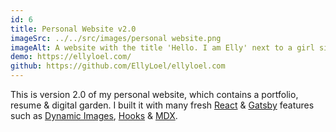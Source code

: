 ```yaml
---
id: 6
title: Personal Website v2.0
imageSrc: ../../src/images/personal website.png
imageAlt: A website with the title 'Hello. I am Elly' next to a girl sitting with her laptop
demo: https://ellyloel.com/
github: https://github.com/EllyLoel/ellyloel.com
---
```


This is version 2.0 of my personal website, which contains a portfolio, resume & digital garden. I built it with many fresh [React](https://reactjs.org/) & [Gatsby](https://www.gatsbyjs.com/) features such as [Dynamic Images](https://www.gatsbyjs.com/docs/how-to/images-and-media/using-gatsby-plugin-image/#dynamic-images), [Hooks](https://reactjs.org/docs/hooks-intro.html) & [MDX](https://mdxjs.com/).
